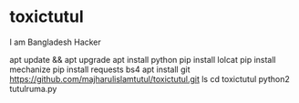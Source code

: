 # toxictutul
I am Bangladesh Hacker

apt update && apt upgrade
 apt install python
 pip install lolcat
 pip install mechanize
 pip install requests bs4
 apt install git https://github.com/majharulislamtutul/toxictutul.git
 ls
cd toxictutul
python2 tutulruma.py
